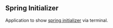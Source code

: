 ## Spring Initializer

Application to show [spring initializer](https://start.spring.io) via terminal.
